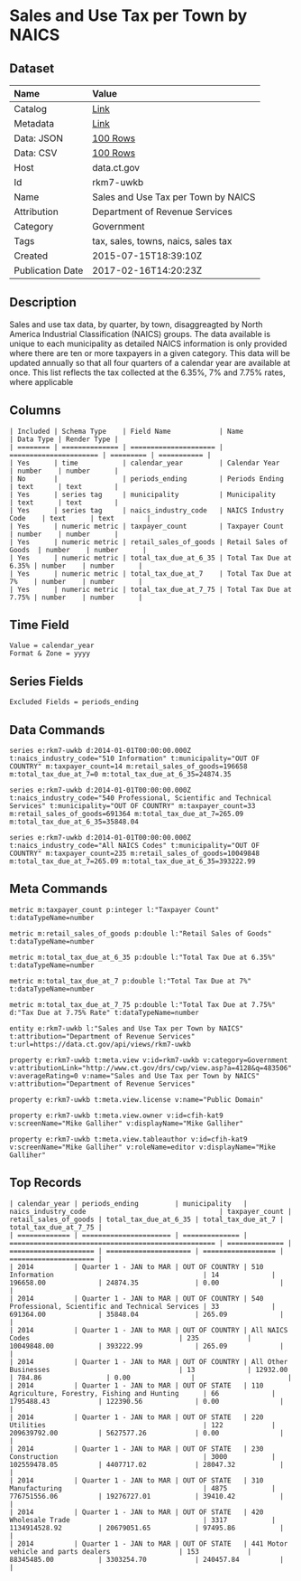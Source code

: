 # Sales and Use Tax per Town by NAICS

## Dataset

| Name | Value |
| :--- | :---- |
| Catalog | [Link](https://catalog.data.gov/dataset/sales-and-use-tax-per-town-by-naics-2013-and-2014) |
| Metadata | [Link](https://data.ct.gov/api/views/rkm7-uwkb) |
| Data: JSON | [100 Rows](https://data.ct.gov/api/views/rkm7-uwkb/rows.json?max_rows=100) |
| Data: CSV | [100 Rows](https://data.ct.gov/api/views/rkm7-uwkb/rows.csv?max_rows=100) |
| Host | data.ct.gov |
| Id | rkm7-uwkb |
| Name | Sales and Use Tax per Town by NAICS |
| Attribution | Department of Revenue Services |
| Category | Government |
| Tags | tax, sales, towns, naics, sales tax |
| Created | 2015-07-15T18:39:10Z |
| Publication Date | 2017-02-16T14:20:23Z |

## Description

Sales and use tax data, by quarter, by town, disaggreagted by North America Industrial Classification (NAICS) groups.  The data available is unique to each municipality as detailed NAICS information is only provided where there are ten or more taxpayers in a given category.  This data will be updated annually so that all four quarters of a calendar year are available at once.  This list reflects the tax collected at the 6.35%, 7% and 7.75% rates, where applicable

## Columns

```ls
| Included | Schema Type    | Field Name            | Name                   | Data Type | Render Type |
| ======== | ============== | ===================== | ====================== | ========= | =========== |
| Yes      | time           | calendar_year         | Calendar Year          | number    | number      |
| No       |                | periods_ending        | Periods Ending         | text      | text        |
| Yes      | series tag     | municipality          | Municipality           | text      | text        |
| Yes      | series tag     | naics_industry_code   | NAICS Industry Code    | text      | text        |
| Yes      | numeric metric | taxpayer_count        | Taxpayer Count         | number    | number      |
| Yes      | numeric metric | retail_sales_of_goods | Retail Sales of Goods  | number    | number      |
| Yes      | numeric metric | total_tax_due_at_6_35 | Total Tax Due at 6.35% | number    | number      |
| Yes      | numeric metric | total_tax_due_at_7    | Total Tax Due at 7%    | number    | number      |
| Yes      | numeric metric | total_tax_due_at_7_75 | Total Tax Due at 7.75% | number    | number      |
```

## Time Field

```ls
Value = calendar_year
Format & Zone = yyyy
```

## Series Fields

```ls
Excluded Fields = periods_ending
```

## Data Commands

```ls
series e:rkm7-uwkb d:2014-01-01T00:00:00.000Z t:naics_industry_code="510 Information" t:municipality="OUT OF COUNTRY" m:taxpayer_count=14 m:retail_sales_of_goods=196658 m:total_tax_due_at_7=0 m:total_tax_due_at_6_35=24874.35

series e:rkm7-uwkb d:2014-01-01T00:00:00.000Z t:naics_industry_code="540 Professional, Scientific and Technical Services" t:municipality="OUT OF COUNTRY" m:taxpayer_count=33 m:retail_sales_of_goods=691364 m:total_tax_due_at_7=265.09 m:total_tax_due_at_6_35=35848.04

series e:rkm7-uwkb d:2014-01-01T00:00:00.000Z t:naics_industry_code="All NAICS Codes" t:municipality="OUT OF COUNTRY" m:taxpayer_count=235 m:retail_sales_of_goods=10049848 m:total_tax_due_at_7=265.09 m:total_tax_due_at_6_35=393222.99
```

## Meta Commands

```ls
metric m:taxpayer_count p:integer l:"Taxpayer Count" t:dataTypeName=number

metric m:retail_sales_of_goods p:double l:"Retail Sales of Goods" t:dataTypeName=number

metric m:total_tax_due_at_6_35 p:double l:"Total Tax Due at 6.35%" t:dataTypeName=number

metric m:total_tax_due_at_7 p:double l:"Total Tax Due at 7%" t:dataTypeName=number

metric m:total_tax_due_at_7_75 p:double l:"Total Tax Due at 7.75%" d:"Tax Due at 7.75% Rate" t:dataTypeName=number

entity e:rkm7-uwkb l:"Sales and Use Tax per Town by NAICS" t:attribution="Department of Revenue Services" t:url=https://data.ct.gov/api/views/rkm7-uwkb

property e:rkm7-uwkb t:meta.view v:id=rkm7-uwkb v:category=Government v:attributionLink="http://www.ct.gov/drs/cwp/view.asp?a=4128&q=483506" v:averageRating=0 v:name="Sales and Use Tax per Town by NAICS" v:attribution="Department of Revenue Services"

property e:rkm7-uwkb t:meta.view.license v:name="Public Domain"

property e:rkm7-uwkb t:meta.view.owner v:id=cfih-kat9 v:screenName="Mike Galliher" v:displayName="Mike Galliher"

property e:rkm7-uwkb t:meta.view.tableauthor v:id=cfih-kat9 v:screenName="Mike Galliher" v:roleName=editor v:displayName="Mike Galliher"
```

## Top Records

```ls
| calendar_year | periods_ending         | municipality   | naics_industry_code                                 | taxpayer_count | retail_sales_of_goods | total_tax_due_at_6_35 | total_tax_due_at_7 | total_tax_due_at_7_75 | 
| ============= | ====================== | ============== | =================================================== | ============== | ===================== | ===================== | ================== | ===================== | 
| 2014          | Quarter 1 - JAN to MAR | OUT OF COUNTRY | 510 Information                                     | 14             | 196658.00             | 24874.35              | 0.00               |                       | 
| 2014          | Quarter 1 - JAN to MAR | OUT OF COUNTRY | 540 Professional, Scientific and Technical Services | 33             | 691364.00             | 35848.04              | 265.09             |                       | 
| 2014          | Quarter 1 - JAN to MAR | OUT OF COUNTRY | All NAICS Codes                                     | 235            | 10049848.00           | 393222.99             | 265.09             |                       | 
| 2014          | Quarter 1 - JAN to MAR | OUT OF COUNTRY | All Other Businesses                                | 13             | 12932.00              | 784.86                | 0.00               |                       | 
| 2014          | Quarter 1 - JAN to MAR | OUT OF STATE   | 110 Agriculture, Forestry, Fishing and Hunting      | 66             | 1795488.43            | 122390.56             | 0.00               |                       | 
| 2014          | Quarter 1 - JAN to MAR | OUT OF STATE   | 220 Utilities                                       | 122            | 209639792.00          | 5627577.26            | 0.00               |                       | 
| 2014          | Quarter 1 - JAN to MAR | OUT OF STATE   | 230 Construction                                    | 3000           | 102559478.05          | 4407717.02            | 28047.32           |                       | 
| 2014          | Quarter 1 - JAN to MAR | OUT OF STATE   | 310 Manufacturing                                   | 4875           | 776751556.06          | 19276727.01           | 39410.42           |                       | 
| 2014          | Quarter 1 - JAN to MAR | OUT OF STATE   | 420 Wholesale Trade                                 | 3317           | 1134914528.92         | 20679051.65           | 97495.86           |                       | 
| 2014          | Quarter 1 - JAN to MAR | OUT OF STATE   | 441 Motor vehicle and parts dealers                 | 153            | 88345485.00           | 3303254.70            | 240457.84          |                       | 
```